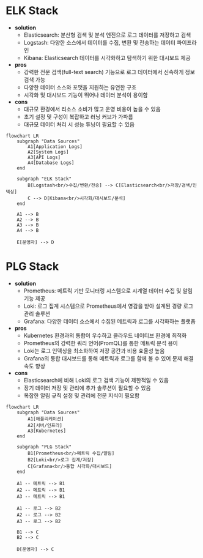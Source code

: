 # ELK Stack <br>
  - **solution** <br>
    - Elasticsearch: 분산형 검색 및 분석 엔진으로 로그 데이터를 저장하고 검색 <br>
    - Logstash: 다양한 소스에서 데이터를 수집, 변환 및 전송하는 데이터 파이프라인 <br>
    - Kibana: Elasticsearch 데이터를 시각화하고 탐색하기 위한 대시보드 제공 <br>
  - **pros** <br>
    - 강력한 전문 검색(full-text search) 기능으로 로그 데이터에서 신속하게 정보 검색 가능 <br>
    - 다양한 데이터 소스와 포맷을 지원하는 유연한 구조 <br>
    - 시각화 및 대시보드 기능이 뛰어나 데이터 분석이 용이함 <br>
  - **cons** <br>
    - 대규모 환경에서 리소스 소비가 많고 운영 비용이 높을 수 있음 <br>
    - 초기 설정 및 구성이 복잡하고 러닝 커브가 가파름 <br>
    - 대규모 데이터 처리 시 성능 튜닝이 필요할 수 있음
```mermaid
flowchart LR
    subgraph "Data Sources"
        A1[Application Logs]
        A2[System Logs]
        A3[API Logs]
        A4[Database Logs]
    end

    subgraph "ELK Stack"
        B[Logstash<br/>수집/변환/전송] --> C[Elasticsearch<br/>저장/검색/인덱싱]
        C --> D[Kibana<br/>시각화/대시보드/분석]
    end

    A1 --> B
    A2 --> B
    A3 --> B
    A4 --> B

    E[운영자] --> D
```
# PLG Stack <br>
  - **solution** <br>
    - Prometheus: 메트릭 기반 모니터링 시스템으로 시계열 데이터 수집 및 알림 기능 제공 <br>
    - Loki: 로그 집계 시스템으로 Prometheus에서 영감을 받아 설계된 경량 로그 관리 솔루션 <br>
    - Grafana: 다양한 데이터 소스에서 수집된 메트릭과 로그를 시각화하는 플랫폼 <br>
  - **pros** <br>
    - Kubernetes 환경과의 통합이 우수하고 클라우드 네이티브 환경에 최적화 <br>
    - Prometheus의 강력한 쿼리 언어(PromQL)를 통한 메트릭 분석 용이 <br>
    - Loki는 로그 인덱싱을 최소화하여 저장 공간과 비용 효율성 높음 <br>
    - Grafana의 통합 대시보드를 통해 메트릭과 로그를 함께 볼 수 있어 문제 해결 속도 향상 <br>
  - **cons** <br>
    - Elasticsearch에 비해 Loki의 로그 검색 기능이 제한적일 수 있음 <br>
    - 장기 데이터 저장 및 관리에 추가 솔루션이 필요할 수 있음 <br>
    - 복잡한 알림 규칙 설정 및 관리에 전문 지식이 필요함
```mermaid
flowchart LR
    subgraph "Data Sources"
        A1[애플리케이션]
        A2[서버/인프라]
        A3[Kubernetes]
    end

    subgraph "PLG Stack"
        B1[Prometheus<br/>메트릭 수집/알림]
        B2[Loki<br/>로그 집계/저장]
        C[Grafana<br/>통합 시각화/대시보드]
    end

    A1 -- 메트릭 --> B1
    A2 -- 메트릭 --> B1
    A3 -- 메트릭 --> B1
    
    A1 -- 로그 --> B2
    A2 -- 로그 --> B2
    A3 -- 로그 --> B2
    
    B1 --> C
    B2 --> C

    D[운영자] --> C
```
